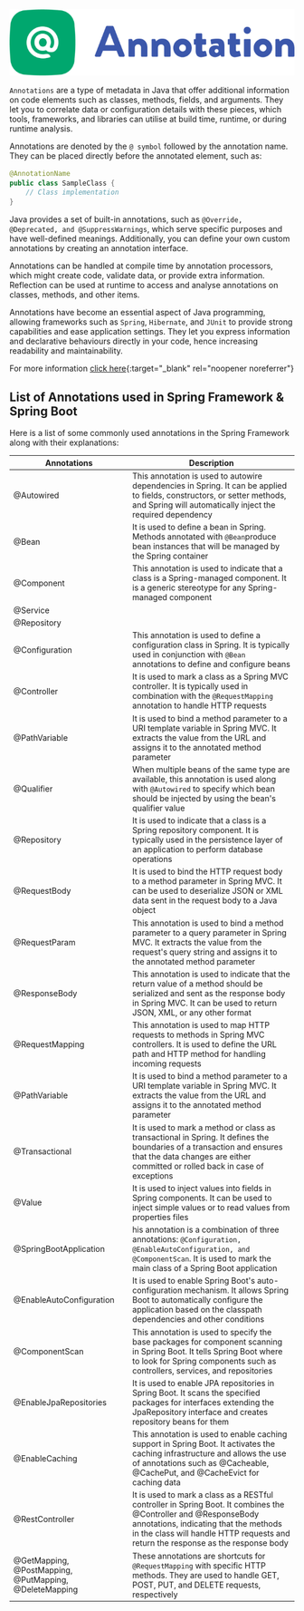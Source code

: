 <div align="center">
<img src="./images/AnnotationsLogo.png" alt="SpringLogo">
</div>

`Annotations` are a type of metadata in Java that offer additional information on code elements such as classes, methods, fields, and arguments. They let you to correlate data or configuration details with these pieces, which tools, frameworks, and libraries can utilise at build time, runtime, or during runtime analysis.

Annotations are denoted by the `@ symbol` followed by the annotation name. They can be placed directly before the annotated element, such as:

```java
@AnnotationName
public class SampleClass {
    // Class implementation
}

```
Java provides a set of built-in annotations, such as `@Override, @Deprecated, and @SuppressWarnings`, which serve specific purposes and have well-defined meanings. Additionally, you can define your own custom annotations by creating an annotation interface.

Annotations can be handled at compile time by annotation processors, which might create code, validate data, or provide extra information. Reflection can be used at runtime to access and analyse annotations on classes, methods, and other items.

Annotations have become an essential aspect of Java programming, allowing frameworks such as `Spring`, `Hibernate`, and `JUnit` to provide strong capabilities and ease application settings. They let you express information and declarative behaviours directly in your code, hence increasing readability and maintainability.

For more information [click here](https://www.jitendrazaa.com/blog/java/meta-annotation-annotate-other-annotation/){:target="_blank" rel="noopener noreferrer"}

## List of Annotations used in Spring Framework & Spring Boot

Here is a list of some commonly used annotations in the Spring Framework along with their explanations:

| Annotations                                            | Description                                                                                                                                                                                                                                   |
|--------------------------------------------------------|-----------------------------------------------------------------------------------------------------------------------------------------------------------------------------------------------------------------------------------------------|
| @Autowired                                             | This annotation is used to autowire dependencies in Spring. It can be applied to fields, constructors, or setter methods, and Spring will automatically inject the required dependency                                                        |
| @Bean                                                  | It is used to define a bean in Spring. Methods annotated with `@Bean`produce bean instances that will be managed by the Spring container                                                                                                      |
| @Component                                             | This annotation is used to indicate that a class is a Spring-managed component. It is a generic stereotype for any Spring-managed component                                                                                                   |
| @Service                                               |                                                                                                                                                                                                                                               |
| @Repository                                            |                                                                                                                                                                                                                                               |
| @Configuration                                         | This annotation is used to define a configuration class in Spring. It is typically used in conjunction with `@Bean` annotations to define and configure beans                                                                                 |
| @Controller                                            | It is used to mark a class as a Spring MVC controller. It is typically used in combination with the `@RequestMapping` annotation to handle HTTP requests                                                                                      |
| @PathVariable                                          | It is used to bind a method parameter to a URI template variable in Spring MVC. It extracts the value from the URL and assigns it to the annotated method parameter                                                                           |
| @Qualifier                                             | When multiple beans of the same type are available, this annotation is used along with `@Autowired` to specify which bean should be injected by using the bean's qualifier value                                                              |
| @Repository                                            | It is used to indicate that a class is a Spring repository component. It is typically used in the persistence layer of an application to perform database operations                                                                          |
| @RequestBody                                           | It is used to bind the HTTP request body to a method parameter in Spring MVC. It can be used to deserialize JSON or XML data sent in the request body to a Java object                                                                        |
| @RequestParam                                          | This annotation is used to bind a method parameter to a query parameter in Spring MVC. It extracts the value from the request's query string and assigns it to the annotated method parameter                                                 |
| @ResponseBody                                          | This annotation is used to indicate that the return value of a method should be serialized and sent as the response body in Spring MVC. It can be used to return JSON, XML, or any other format                                               |
| @RequestMapping                                        | This annotation is used to map HTTP requests to methods in Spring MVC controllers. It is used to define the URL path and HTTP method for handling incoming requests                                                                           |
| @PathVariable                                          | It is used to bind a method parameter to a URI template variable in Spring MVC. It extracts the value from the URL and assigns it to the annotated method parameter                                                                           |
| @Transactional                                         | It is used to mark a method or class as transactional in Spring. It defines the boundaries of a transaction and ensures that the data changes are either committed or rolled back in case of exceptions                                       |
| @Value                                                 | It is used to inject values into fields in Spring components. It can be used to inject simple values or to read values from properties files                                                                                                  |
| @SpringBootApplication                                 | his annotation is a combination of three annotations: `@Configuration, @EnableAutoConfiguration, and @ComponentScan`. It is used to mark the main class of a Spring Boot application                                                          |
| @EnableAutoConfiguration                               | It is used to enable Spring Boot's auto-configuration mechanism. It allows Spring Boot to automatically configure the application based on the classpath dependencies and other conditions                                                    |
| @ComponentScan                                         | This annotation is used to specify the base packages for component scanning in Spring Boot. It tells Spring Boot where to look for Spring components such as controllers, services, and repositories                                          |
| @EnableJpaRepositories                                 | It is used to enable JPA repositories in Spring Boot. It scans the specified packages for interfaces extending the JpaRepository interface and creates repository beans for them                                                              |
| @EnableCaching                                         | This annotation is used to enable caching support in Spring Boot. It activates the caching infrastructure and allows the use of annotations such as @Cacheable, @CachePut, and @CacheEvict for caching data                                   |
| @RestController                                        | It is used to mark a class as a RESTful controller in Spring Boot. It combines the @Controller and @ResponseBody annotations, indicating that the methods in the class will handle HTTP requests and return the response as the response body |
| @GetMapping, @PostMapping, @PutMapping, @DeleteMapping | These annotations are shortcuts for `@RequestMapping` with specific HTTP methods. They are used to handle GET, POST, PUT, and DELETE requests, respectively                                                                                   |
 